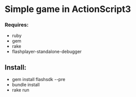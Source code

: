 # Simple game in ActionScript3

### Requires:
- ruby
- gem
- rake
- flashplayer-standalone-debugger

## Install:
- gem install flashsdk --pre
- bundle install
- rake run
